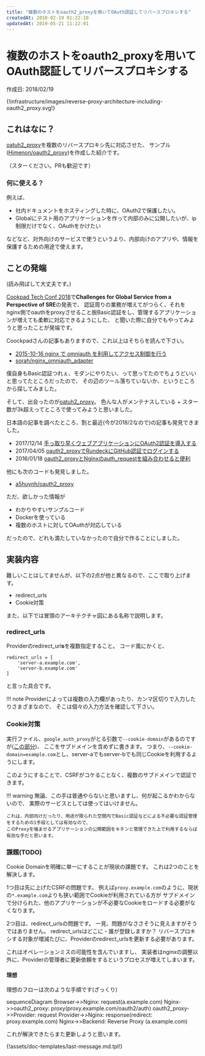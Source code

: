 ```yaml
---
title: "複数のホストをoauth2_proxyを用いてOAuth認証してリバースプロキシする"
createdAt: 2018-02-19 01:22:10
updatedAt: 2019-05-21 11:22:01
---
```


# 複数のホストをoauth2_proxyを用いてOAuth認証してリバースプロキシする

<p id="created_at">作成日: <time dateTime="2018-02-19T01:00">2018/02/19</time></p>

{!infrastructure/images/reverse-proxy-architecture-including-oauth2_proxy.svg!}

## これはなに？

[oatuh2_proxy](https://github.com/bitly/oauth2_proxy)を複数のリバースプロキシ先に対応させた、
サンプル([Himenon/oauth2_proxy](https://github.com/Himenon/oauth2_proxy))を作成した紹介です。

（スターください。PRも歓迎です）

### 何に使える？

例えば、

- 社内ドキュメントをホスティングした時に、OAuth2で保護したい。
- Globalにテスト用のアプリケーションを作って内部のみに公開したいが、ip制限だけでなく、OAuthをかけたい

などなど、対外向けのサービスで使うというより、内部向けのアプリや、情報を保護するための用途で使えます。

## ことの発端

(読み飛ばして大丈夫です。)

[Cookpad Tech Conf 2018](https://techconf.cookpad.com/2018/)で**Challenges for Global Service from a Perspective of SRE**の発表で、
認証周りの業務が増えてがつらく、それをnginx側でoauthをproxyさせること脱Basic認証をし、管理するアプリケーションが増えても柔軟に対応できるようにした、
と聞いた際に自分でもやってみようと思ったことが発端です。

Coockpadさんの記事もありますので、これ以上はそちらを読んで下さい。

- [2015-10-16 nginx で omniauth を利用してアクセス制御を行う](http://techlife.cookpad.com/entry/2015/10/16/080000)
- [sorah/nginx_omniauth_adapter](https://github.com/sorah/nginx_omniauth_adapter)


僕自身もBasic認証つれぇ、モダンにやりたい、って思ってたのでちょうどいいと思ってたところだったので、
その辺のツール落ちていないか、というところから探してみました。

そして、出会ったのが[oatuh2_proxy](https://github.com/bitly/oauth2_proxy)。
色んな人がメンテナスしている + スター数が3k超えってところで使ってみようと思いました。

日本語の記事を調べたところ、割と最近(今が2018/2なので)の記事も発見できました。

- 2017/12/14 [手っ取り早くウェブアプリケーションにOAuth2認証を導入する](http://moznion.hatenadiary.com/entry/2017/12/14/230945)
- 2017/04/05 [oauth2_proxyでRundeckにGitHub認証でログインする](https://qiita.com/minamijoyo/items/52041ff8628263355810)
- 2016/01/18 [oauth2_proxyとNginxのauth_requestを組み合わせると便利](http://lamanotrama.hateblo.jp/entry/2016/01/18/142116)

他にも次のコードも発見しました。

- [a5huynh/oauth2_proxy](https://github.com/a5huynh/oauth2_proxy)

ただ、欲しかった情報が

- わかりやすいサンプルコード
- Dockerを使っている
- 複数のホストに対してOAuthが対応している

だったので、どれも満たしていなかったので自分で作ることにしました。

## 実装内容

難しいことはしてませんが、以下の2点が他と異なるので、ここで取り上げます。

- redirect_urls
- Cookie対策

また、以下では冒頭のアーキテクチャ図にある名称で説明します。

### redirect_urls

Providerのredirect_url**s**を複数指定すること。
コード風にかくと、

```
redirect_urls = [
    'server-a.example.com',
    'server-b.example.com'
]
```

と言った具合です。

!!! note
    Providerによっては複数の入力欄があったり、カンマ区切りで入力したりさまざまなので、
    そこは個々の入力方法を確認して下さい。

### Cookie対策

実行ファイル、`google_auth_proxy`がとる引数で`--cookie-domain`があるのですが([この部分](https://github.com/Himenon/oauth2_proxy/blob/master/oauth2_proxy/run.sh#L12))、
ここをサブドメインを含めずに書きます。
つまり、`--cookie-domain=example.com`とし、server-aでもserver-bでも同じCookieを利用するようにします。

このようにすることで、CSRFがコケることなく、複数のサブドメインで認証できます。

!!! warning
    無論、この手は普通やらないと思いますし、何が起こるかわからないので、
    実際のサービスとしては使ってはいけません。

    これは、内部向けだったり、用途が限られた空間内でBasic認証などによる不必要な認証管理をするための1手段としては有効なので、
    このProxyを噛ませるアプリケーションの公開範囲をキチンと管理できた上で利用するならば有効な手だと思います。

### 課題(TODO)

Cookie Domainを明確に単一にすることが現状の課題です。
これは2つのことを解決します。

1つ目は先に上げたCSRFの問題です。
例えば`proxy.example.com`のように、現状の`*.example.com`よりも狭い範囲でCookieが利用されている方が
サブドメインで分けられた、他のアプリケーションが不必要なCookieをロードする必要がなくなります。

2つ目は、redirect_urlsの問題です。
一見、問題がなささそうに見えますがそうではありません。
redirect_urlsはどこに・誰が登録しますか？
リバースプロキシする対象が増減たびに、Providerのredirect_urlsを更新する必要があります。

これはオペレーションミスの可能性を含んでいますし、
実装者はnginxの調整以外に、Providerの管理者に更新依頼をするというプロセスが増えてしまいます。

#### 理想

理想のフローは次のような手順です(ざっくり)

<div className="mermaid">
sequenceDiagram
  Browser->>Nginx: request(a.example.com)
  Nginx->>oauth2_proxy: proxy(proxy.example.com/oauth2/auth)
  oauth2_proxy->>Provider: request
  Provider->>Nginx: response(redirect: proxy.example.com)
  Nginx->>Backend: Reverse Proxy (a.example.com)
</div>

これが解決できたらまた更新しようと思います。

{!assets/doc-templates/last-message.md.tpl!}




